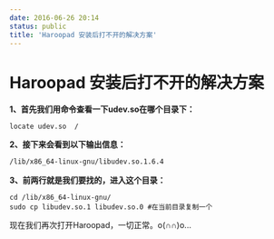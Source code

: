 ```yaml
---
date: 2016-06-26 20:14
status: public
title: 'Haroopad 安装后打不开的解决方案'
---
```


# Haroopad 安装后打不开的解决方案
**1、首先我们用命令查看一下udev.so在哪个目录下：**
```
locate udev.so  / 
```
**2、接下来会看到以下输出信息：**
```/lib/x86_64-linux-gnu/libudev.so.1
/lib/x86_64-linux-gnu/libudev.so.1.6.4

```
**3、前两行就是我们要找的，进入这个目录：**
```
cd /lib/x86_64-linux-gnu/
sudo cp libudev.so.1 libudev.so.0 #在当前目录复制一个
```
现在我们再次打开Haroopad，一切正常。o(∩∩)o...